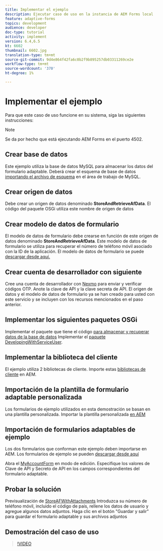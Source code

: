 ```yaml
---
title: Implementar el ejemplo
description: Ejecutar caso de uso en la instancia de AEM Forms local
feature: adaptive-forms
topics: development
audience: developer
doc-type: tutorial
activity: implement
version: 6.4,6.5
kt: 6602
thumbnail: 6602.jpg
translation-type: tm+mt
source-git-commit: 9d4e864f42fa6c0b2f9b895257db03311269ce2e
workflow-type: tm+mt
source-wordcount: '370'
ht-degree: 1%

---
```




# Implementar el ejemplo

Para que este caso de uso funcione en su sistema, siga las siguientes instrucciones:

>[!NOTE]
>Se da por hecho que está ejecutando AEM Forms en el puerto 4502.


## Crear base de datos

Este ejemplo utiliza la base de datos MySQL para almacenar los datos del formulario adaptable. Deberá crear el esquema de base de datos [importando el archivo de esquema](assets/data-base-schema.sql) en el área de trabajo de MySQL.

## Crear origen de datos

Debe crear un origen de datos denominado **StoreAndRetrieveAfData**. El código del paquete OSGi utiliza este nombre de origen de datos

## Crear modelo de datos de formulario

El modelo de datos de formulario debe crearse en función de este origen de datos denominado **StoreAndRetrieveAfData**. Este modelo de datos de formulario se utiliza para recuperar el número de teléfono móvil asociado con la ID de la aplicación. El modelo de datos de formulario se puede [descargar desde aquí.](assets/2-Factor-Authentication-DataSource-and-FDM.zip)

## Crear cuenta de desarrollador con siguiente

Cree una cuenta de desarrollador con [Nexmo](https://dashboard.nexmo.com/) para enviar y verificar códigos OTP. Anote la clave de API y la clave secreta de API. El origen de datos y el modelo de datos de formulario ya se han creado para usted con este servicio y se incluyen con los recursos mencionados en el paso anterior.

## Implementar los siguientes paquetes OSGi

Implementar el paquete que tiene el código [para almacenar y recuperar datos de la base de datos](assets/FetchPartiallyCompletedForm.PartiallyCompletedForm.core-1.0-SNAPSHOT.jar)
Implementar el [paquete DevelopingWithServiceUser](https://docs.adobe.com/content/help/en/experience-manager-learn/forms/assets/common-osgi-bundles/DevelopingWithServiceUser.jar).

## Implementar la biblioteca del cliente

El ejemplo utiliza 2 bibliotecas de cliente. Importe estas [bibliotecas de cliente](assets/client-libraries.zip) en AEM.

## Importación de la plantilla de formulario adaptable personalizada

Los formularios de ejemplo utilizados en esta demostración se basan en una plantilla personalizada. Importar la plantilla personalizada [en AEM](assets/custom-template-with-page-component.zip)

## Importación de formularios adaptables de ejemplo

Los dos formularios que conforman este ejemplo deben importarse en AEM. Los formularios de ejemplo se pueden [descargar desde aquí](assets/sample-forms.zip)

Abra el [MyAccountForm](http://localhost:4502/editor.html/content/forms/af/myaccountform.html) en modo de edición. Especifique los valores de Clave de API y Secreto de API en los campos correspondientes del formulario adaptable.

## Probar la solución

Previsualización de [StoreAFWithAttachments](http://localhost:4502/content/dam/formsanddocuments/storeafwithattachments/jcr:content?wcmmode=disabled)
Introduzca su número de teléfono móvil, incluido el código de país, rellene los datos de usuario y agregue algunos datos adjuntos. Haga clic en el botón &quot;Guardar y salir&quot; para guardar el formulario adaptable y sus archivos adjuntos


## Demostración del caso de uso

>[!VIDEO](https://video.tv.adobe.com/v/327122?quality=9&learn=on)
